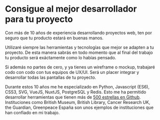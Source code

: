 # Consigue al mejor desarrollador para tu proyecto

Con más de 10 años de experiencia desarrollando proyectos web, ten por seguro que tu producto estará en buenas manos.

Utilizaré siempre las herramientas y tecnologías que mejor se adapten a tu proyecto. De esta manera sabrás en todo momento que al final del trabajo tu producto será exáctamente como lo habías pensado.

Si además no partes de cero, y ya tienes un wireframe o mockup, trabajaré codo con codo con tus equipos de UX/UI. Será un placer integrar y desarrollar todas las pantallas de tu proyecto.

Durante estos 10 años me he especializado en Python, Javascript (ES6), CSS3, SVG, VueJS, NuxtJS, PostgreSQL y Redis. Esto me ha permitido desarrollar herramientas que tienen más de [500 estrellas en Github](https://github.com/teleyinex). Instituciones como British Museum, British Library, Cancer Research UK, the Guardian, Greenpeace España son unos ejemplos de instituciones que han confiado en mi trabajo.
